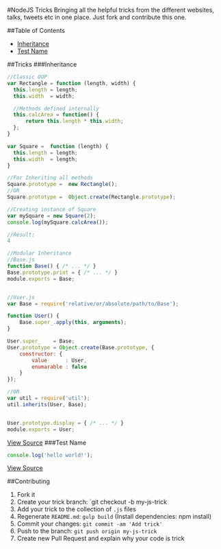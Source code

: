 #NodeJS Tricks
Bringing all the helpful tricks from the different websites, talks, tweets etc                   in one place. Just fork and contribute this one.


##Table of Contents
- [Inheritance](#inheritance)
- [Test Name](#test-name)


##Tricks
###Inheritance
```javascript
//Classic OOP
var Rectangle = function (length, width) {
  this.length = length;
  this.width  = width;

  //Methods defined internally
  this.calcArea = function() {
      return this.length * this.width;
  };
}

var Square =  function (length) {
  this.length = length;
  this.width  = length;
}

//For Inheriting all methods
Square.prototype =  new Rectangle();
//OR
Square.prototype =  Object.create(Rectangle.prototype);

//Creating instance of Square
var mySquare = new Square(2);
console.log(mySquare.calcArea());

//Result:
4

//Modular Inheritance
//Base.js
function Base() { /* ... */ }
Base.prototype.print = { /* ... */ }
module.exports = Base;


//User.js
var Base = require('relative/or/absolute/path/to/Base');

function User() {
    Base.super_.apply(this, arguments);
}

User.super_    = Base;
User.prototype = Object.create(Base.prototype, {
    constructor: {
        value      : User,
        enumarable : false
    }
});

//OR
var util = require('util');
util.inherits(User, Base);


User.prototype.display = { /* ... */ }
module.exports = User;
```
[View Source](inheritance.js)
###Test Name
```javascript
console.log('hello world!');
```
[View Source](test_name.js)


##Contributing

1. Fork it
1. Create your trick branch: `git checkout -b my-js-trick
1. Add your trick to the collection of `.js` files
1. Regenerate `README.md`: `gulp build` (Install dependencies: npm install)
1. Commit your changes: `git commit -am 'Add trick'`
1. Push to the branch: `git push origin my-js-trick`
1. Create new Pull Request and explain why your code is trick